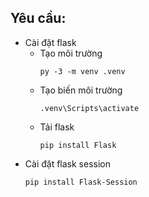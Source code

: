 ## Yêu cầu: 
- Cài đặt flask
  - Tạo môi trường
    ```
    py -3 -m venv .venv
    ```
  - Tạo biến môi trường
    ```
    .venv\Scripts\activate
    ```
  - Tải flask
    ```
    pip install Flask
    ```
- Cài đặt flask session
  ```
  pip install Flask-Session
  ```

